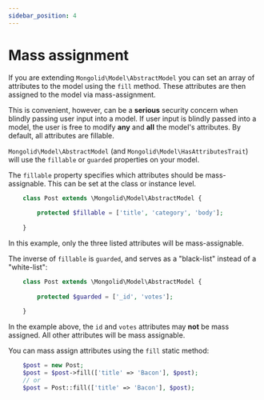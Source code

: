 ```yaml
---
sidebar_position: 4
---
```


# Mass assignment

If you are extending `Mongolid\Model\AbstractModel` you can set an array of attributes to the model using the `fill` method.
These attributes are then assigned to the model via mass-assignment.

This is convenient, however, can be a **serious** security concern when blindly passing user input into a model.
If user input is blindly passed into a model, the user is free to modify **any** and **all** the model's attributes.
By default, all attributes are fillable.

`Mongolid\Model\AbstractModel` (and `Mongolid\Model\HasAttributesTrait`) will use the `fillable` or `guarded` properties on your model.

The `fillable` property specifies which attributes should be mass-assignable. This can be set at the class or instance level.

```php title="Defining fillable attributes on a model"
    class Post extends \Mongolid\Model\AbstractModel {
    
        protected $fillable = ['title', 'category', 'body'];
    
    }
```

In this example, only the three listed attributes will be mass-assignable.

The inverse of `fillable` is `guarded`, and serves as a "black-list" instead of a "white-list":

```php title="Defining guarded attributes on a model"
    class Post extends \Mongolid\Model\AbstractModel {
    
        protected $guarded = ['_id', 'votes'];
    
    }
```

In the example above, the `id` and `votes` attributes may **not** be mass assigned.
All other attributes will be mass assignable.

You can mass assign attributes using the `fill` static method:

```php title="Mass assigning attributes"
    $post = new Post;
    $post = $post->fill(['title' => 'Bacon'], $post);
    // or
    $post = Post::fill(['title' => 'Bacon'], $post);
```
